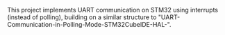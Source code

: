 This project implements UART communication on STM32 using interrupts (instead of polling), building on a similar structure to "UART-Communication-in-Polling-Mode-STM32CubeIDE-HAL-".
